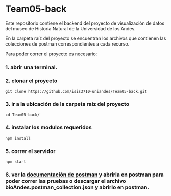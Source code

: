 # Team05-back

Este repositorio contiene el backend del proyecto de visualización de datos del museo de Historia Natural de la Universidad de los Andes.

En la carpeta raíz del proyecto se encuentran los archivos que contienen las colecciones de postman correspondientes a cada recurso.

Para poder correr el proyecto es necesario:
### 1. abrir una terminal.
### 2. clonar el proyecto
~~~
git clone https://github.com/isis3710-uniandes/Team05-back.git
~~~
### 3. ir a la ubicación de la carpeta raiz del proyecto
~~~
cd Team05-back/
~~~
### 4. instalar los modulos requeridos
~~~
npm install
~~~
### 5. correr el servidor
~~~
npm start
~~~
### 6. ver la [documentación de postman](https://documenter.getpostman.com/view/6824412/S11LsxcA) y abrirla en postman para poder correr las pruebas o descargar el archivo bioAndes.postman_collection.json y abrirlo en postman.
